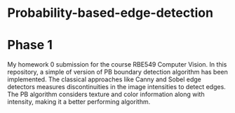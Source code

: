 # Probability-based-edge-detection
# Phase 1
My homework 0 submission for the course RBE549 Computer Vision. In this repository, a simple of version of PB boundary detection algorithm has been implemented. The classical approaches like Canny and Sobel edge detectors measures discontinuities in the image intensities to detect edges. The PB algorithm considers texture and color information along with intensity, making it a better performing algorithm.
